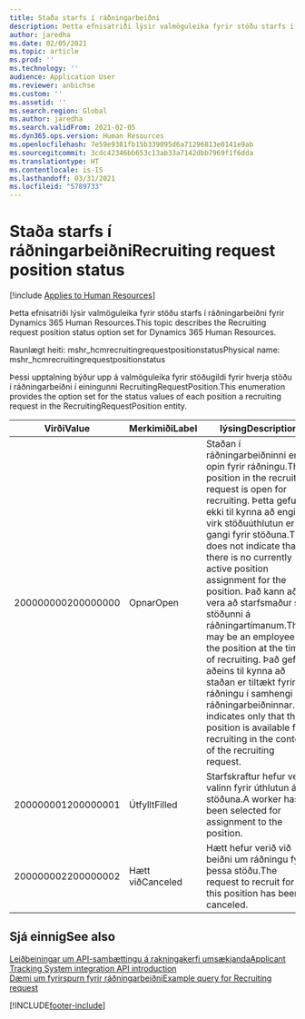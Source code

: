 ```yaml
---
title: Staða starfs í ráðningarbeiðni
description: Þetta efnisatriði lýsir valmöguleika fyrir stöðu starfs í ráðningarbeiðni fyrir Dynamics 365 Human Resources.
author: jaredha
ms.date: 02/05/2021
ms.topic: article
ms.prod: ''
ms.technology: ''
audience: Application User
ms.reviewer: anbichse
ms.custom: ''
ms.assetid: ''
ms.search.region: Global
ms.author: jaredha
ms.search.validFrom: 2021-02-05
ms.dyn365.ops.version: Human Resources
ms.openlocfilehash: 7e59e9381fb15b339095d6a71296813e0141e9ab
ms.sourcegitcommit: 3cdc42346bb653c13ab33a7142dbb7969f1f6dda
ms.translationtype: HT
ms.contentlocale: is-IS
ms.lasthandoff: 03/31/2021
ms.locfileid: "5789733"
---
```

# <a name="recruiting-request-position-status"></a><span data-ttu-id="dcf35-103">Staða starfs í ráðningarbeiðni</span><span class="sxs-lookup"><span data-stu-id="dcf35-103">Recruiting request position status</span></span>

[!include [Applies to Human Resources](../includes/applies-to-hr.md)]

<span data-ttu-id="dcf35-104">Þetta efnisatriði lýsir valmöguleika fyrir stöðu starfs í ráðningarbeiðni fyrir Dynamics 365 Human Resources.</span><span class="sxs-lookup"><span data-stu-id="dcf35-104">This topic describes the Recruiting request position status option set for Dynamics 365 Human Resources.</span></span>

<span data-ttu-id="dcf35-105">Raunlægt heiti: mshr_hcmrecruitingrequestpositionstatus</span><span class="sxs-lookup"><span data-stu-id="dcf35-105">Physical name: mshr_hcmrecruitingrequestpositionstatus</span></span>

<span data-ttu-id="dcf35-106">Þessi upptalning býður upp á valmöguleika fyrir stöðugildi fyrir hverja stöðu í ráðningarbeiðni í einingunni RecruitingRequestPosition.</span><span class="sxs-lookup"><span data-stu-id="dcf35-106">This enumeration provides the option set for the status values of each position a recruiting request in the RecruitingRequestPosition entity.</span></span>

| <span data-ttu-id="dcf35-107">Virði</span><span class="sxs-lookup"><span data-stu-id="dcf35-107">Value</span></span> | <span data-ttu-id="dcf35-108">Merkimiði</span><span class="sxs-lookup"><span data-stu-id="dcf35-108">Label</span></span> | <span data-ttu-id="dcf35-109">lýsing</span><span class="sxs-lookup"><span data-stu-id="dcf35-109">Description</span></span> |
| --- | --- | --- |
| <span data-ttu-id="dcf35-110">200000000</span><span class="sxs-lookup"><span data-stu-id="dcf35-110">200000000</span></span> | <span data-ttu-id="dcf35-111">Opnar</span><span class="sxs-lookup"><span data-stu-id="dcf35-111">Open</span></span> | <span data-ttu-id="dcf35-112">Staðan í ráðningarbeiðninni er opin fyrir ráðningu.</span><span class="sxs-lookup"><span data-stu-id="dcf35-112">The position in the recruiting request is open for recruiting.</span></span> <span data-ttu-id="dcf35-113">Þetta gefur ekki til kynna að engin virk stöðuúthlutun er í gangi fyrir stöðuna.</span><span class="sxs-lookup"><span data-stu-id="dcf35-113">This does not indicate that there is no currently active position assignment for the position.</span></span> <span data-ttu-id="dcf35-114">Það kann að vera að starfsmaður sé í stöðunni á ráðningartímanum.</span><span class="sxs-lookup"><span data-stu-id="dcf35-114">There may be an employee in the position at the time of recruiting.</span></span> <span data-ttu-id="dcf35-115">Það gefur aðeins til kynna að staðan er tiltækt fyrir ráðningu í samhengi ráðningarbeiðninnar.</span><span class="sxs-lookup"><span data-stu-id="dcf35-115">It indicates only that the position is available for recruiting in the context of the recruiting request.</span></span> |
| <span data-ttu-id="dcf35-116">200000001</span><span class="sxs-lookup"><span data-stu-id="dcf35-116">200000001</span></span> | <span data-ttu-id="dcf35-117">Útfyllt</span><span class="sxs-lookup"><span data-stu-id="dcf35-117">Filled</span></span> | <span data-ttu-id="dcf35-118">Starfskraftur hefur verið valinn fyrir úthlutun á stöðuna.</span><span class="sxs-lookup"><span data-stu-id="dcf35-118">A worker has been selected for assignment to the position.</span></span> |
| <span data-ttu-id="dcf35-119">200000002</span><span class="sxs-lookup"><span data-stu-id="dcf35-119">200000002</span></span> | <span data-ttu-id="dcf35-120">Hætt við</span><span class="sxs-lookup"><span data-stu-id="dcf35-120">Canceled</span></span> | <span data-ttu-id="dcf35-121">Hætt hefur verið við beiðni um ráðningu fyrir þessa stöðu.</span><span class="sxs-lookup"><span data-stu-id="dcf35-121">The request to recruit for this position has been canceled.</span></span> |

## <a name="see-also"></a><span data-ttu-id="dcf35-122">Sjá einnig</span><span class="sxs-lookup"><span data-stu-id="dcf35-122">See also</span></span>

[<span data-ttu-id="dcf35-123">Leiðbeiningar um API-samþættingu á rakningakerfi umsækjanda</span><span class="sxs-lookup"><span data-stu-id="dcf35-123">Applicant Tracking System integration API introduction</span></span>](hr-admin-integration-ats-api-introduction.md)<br>
[<span data-ttu-id="dcf35-124">Dæmi um fyrirspurn fyrir ráðningarbeiðni</span><span class="sxs-lookup"><span data-stu-id="dcf35-124">Example query for Recruiting request</span></span>](hr-admin-integration-ats-api-recruiting-request-example-query.md)


[!INCLUDE[footer-include](../includes/footer-banner.md)]